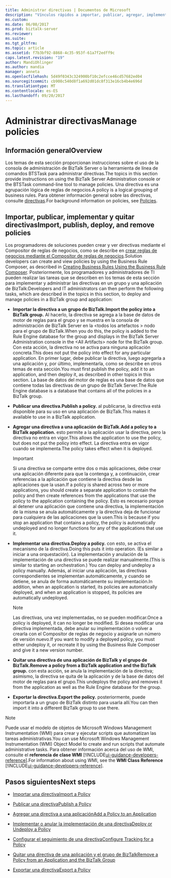 ```yaml
---
title: Administrar directivas | Documentos de Microsoft
description: "Vínculos rápidos a importar, publicar, agregar, implementar, quitar o exportar una directiva en el servidor BizTalk Server"
ms.custom: 
ms.date: 06/08/2017
ms.prod: biztalk-server
ms.reviewer: 
ms.suite: 
ms.tgt_pltfrm: 
ms.topic: article
ms.assetid: f7b3bf92-8868-4c35-953f-61a7f2edff9c
caps.latest.revision: "19"
author: MandiOhlinger
ms.author: mandia
manager: anneta
ms.openlocfilehash: 5d49f0343c324900bf10c2efcce46cd57682ed04
ms.sourcegitcommit: cb908c540d8f1a692d01dc8f313e16cb4b4e696d
ms.translationtype: MT
ms.contentlocale: es-ES
ms.lasthandoff: 09/20/2017
---
```

# <a name="manage-policies"></a><span data-ttu-id="94e28-103">Administrar directivas</span><span class="sxs-lookup"><span data-stu-id="94e28-103">Manage policies</span></span>

## <a name="overview"></a><span data-ttu-id="94e28-104">Información general</span><span class="sxs-lookup"><span data-stu-id="94e28-104">Overview</span></span>
<span data-ttu-id="94e28-105">Los temas de esta sección proporcionan instrucciones sobre el uso de la consola de administración de BizTalk Server o la herramienta de línea de comandos BTSTask para administrar directivas.</span><span class="sxs-lookup"><span data-stu-id="94e28-105">The topics in this section provide instructions on using the BizTalk Server Administration console or the BTSTask command-line tool to manage policies.</span></span> <span data-ttu-id="94e28-106">Una directiva es una agrupación lógica de reglas de negocios.</span><span class="sxs-lookup"><span data-stu-id="94e28-106">A policy is a logical grouping of business rules.</span></span> <span data-ttu-id="94e28-107">Para obtener información general sobre las directivas, consulte [directivas](../core/policies.md).</span><span class="sxs-lookup"><span data-stu-id="94e28-107">For background information on policies, see [Policies](../core/policies.md).</span></span>  
  
## <a name="import-publish-deploy-and-remove-policies"></a><span data-ttu-id="94e28-108">Importar, publicar, implementar y quitar directivas</span><span class="sxs-lookup"><span data-stu-id="94e28-108">Import, publish, deploy, and remove policies</span></span>
 <span data-ttu-id="94e28-109">Los programadores de soluciones pueden crear y ver directivas mediante el Compositor de reglas de negocios, como se describe en [crear reglas de negocios mediante el Compositor de reglas de negocios](../core/creating-business-rules-using-the-business-rule-composer.md).</span><span class="sxs-lookup"><span data-stu-id="94e28-109">Solution developers can create and view policies by using the Business Rule Composer, as described in [Creating Business Rules Using the Business Rule Composer](../core/creating-business-rules-using-the-business-rule-composer.md).</span></span> <span data-ttu-id="94e28-110">Posteriormente, los programadores y administradores de TI pueden realizar las tareas que se describen en los temas de esta sección para implementar y administrar las directivas en un grupo y una aplicación de BizTalk:</span><span class="sxs-lookup"><span data-stu-id="94e28-110">Developers and IT administrators can then perform the following tasks, which are described in the topics in this section, to deploy and manage policies in a BizTalk group and application:</span></span>  
  
-   <span data-ttu-id="94e28-111">**Importar la directiva a un grupo de BizTalk.**</span><span class="sxs-lookup"><span data-stu-id="94e28-111">**Import the policy into a BizTalk group.**</span></span> <span data-ttu-id="94e28-112">Al hacerlo, la directiva se agrega a la base de datos de motor de reglas para el grupo y se muestra en la consola de administración de BizTalk Server en la \<todos los artefactos > nodo para el grupo de BizTalk.</span><span class="sxs-lookup"><span data-stu-id="94e28-112">When you do this, the policy is added to the Rule Engine database for the group and displays in the BizTalk Server Administration console in the \<All Artifacts> node for the BizTalk group.</span></span> <span data-ttu-id="94e28-113">Con esta acción, la directiva no se activa para ninguna aplicación concreta.</span><span class="sxs-lookup"><span data-stu-id="94e28-113">This does not put the policy into effect for any particular application.</span></span> <span data-ttu-id="94e28-114">En primer lugar, debe publicar la directiva, luego agregarla a una aplicación y, por último, implementarla, como se describe en otros temas de esta sección.</span><span class="sxs-lookup"><span data-stu-id="94e28-114">You must first publish the policy, add it to an application, and then deploy it, as described in other topics in this section.</span></span> <span data-ttu-id="94e28-115">La base de datos del motor de reglas es una base de datos que contiene todas las directivas de un grupo de BizTalk Server.</span><span class="sxs-lookup"><span data-stu-id="94e28-115">The Rule Engine database is a database that contains all of the policies in a BizTalk group.</span></span>  
  
-   <span data-ttu-id="94e28-116">**Publicar una directiva.**</span><span class="sxs-lookup"><span data-stu-id="94e28-116">**Publish a policy.**</span></span> <span data-ttu-id="94e28-117">al publicarse, la directiva está disponible para su uso en una aplicación de BizTalk.</span><span class="sxs-lookup"><span data-stu-id="94e28-117">This makes it available to use in a BizTalk application.</span></span>  
  
-   <span data-ttu-id="94e28-118">**Agregar una directiva a una aplicación de BizTalk.**</span><span class="sxs-lookup"><span data-stu-id="94e28-118">**Add a policy to a BizTalk application.**</span></span> <span data-ttu-id="94e28-119">esto permite a la aplicación usar la directiva, pero la directiva no entra en vigor.</span><span class="sxs-lookup"><span data-stu-id="94e28-119">This allows the application to use the policy, but does not put the policy into effect.</span></span> <span data-ttu-id="94e28-120">La directiva entra en vigor cuando se implementa.</span><span class="sxs-lookup"><span data-stu-id="94e28-120">The policy takes effect when it is deployed.</span></span>  
  
    > [!IMPORTANT]
    >  <span data-ttu-id="94e28-121">Si una directiva se comparte entre dos o más aplicaciones, debe crear una aplicación diferente para que la contenga y, a continuación, crear referencias a la aplicación que contiene la directiva desde las aplicaciones que la usan.</span><span class="sxs-lookup"><span data-stu-id="94e28-121">If a policy is shared across two or more applications, you should create a separate application to contain the policy and then create references from the applications that use the policy to the application containing the policy.</span></span> <span data-ttu-id="94e28-122">Esto es necesario porque al detener una aplicación que contiene una directiva, la implementación de la misma se anula automáticamente y la directiva deja de funcionar para cualquiera de las aplicaciones que la usen.</span><span class="sxs-lookup"><span data-stu-id="94e28-122">This is because if you stop an application that contains a policy, the policy is automatically undeployed and no longer functions for any of the applications that use it.</span></span>  
  
-   <span data-ttu-id="94e28-123">**Implementar una directiva.**</span><span class="sxs-lookup"><span data-stu-id="94e28-123">**Deploy a policy.**</span></span> <span data-ttu-id="94e28-124">con esto, se activa el mecanismo de la directiva.</span><span class="sxs-lookup"><span data-stu-id="94e28-124">Doing this puts it into operation.</span></span> <span data-ttu-id="94e28-125">(Es similar a iniciar a una orquestación). La implementación y anulación de la implementación de una directiva se puede realizar manualmente.</span><span class="sxs-lookup"><span data-stu-id="94e28-125">(This is similar to starting an orchestration.) You can deploy and undeploy a policy manually.</span></span> <span data-ttu-id="94e28-126">Además, al iniciar una aplicación, las directivas correspondientes se implementan automáticamente, y cuando se detiene, se anula de forma automáticamente su implementación.</span><span class="sxs-lookup"><span data-stu-id="94e28-126">In addition, when an application is started, its policies are automatically deployed, and when an application is stopped, its policies are automatically undeployed.</span></span>  
  
    > [!NOTE]
    >  <span data-ttu-id="94e28-127">Las directivas, una vez implementadas, no se pueden modificar.</span><span class="sxs-lookup"><span data-stu-id="94e28-127">Once a policy is deployed, it can no longer be modified.</span></span> <span data-ttu-id="94e28-128">Si desea modificar una directiva implementada, debe anular su implementación o volver a crearla con el Compositor de reglas de negocio y asignarle un número de versión nuevo.</span><span class="sxs-lookup"><span data-stu-id="94e28-128">If you want to modify a deployed policy, you must either undeploy it, or recreate it by using the Business Rule Composer and give it a new version number.</span></span>  
  
-   <span data-ttu-id="94e28-129">**Quitar una directiva de una aplicación de BizTalk y el grupo de BizTalk.**</span><span class="sxs-lookup"><span data-stu-id="94e28-129">**Remove a policy from a BizTalk application and the BizTalk group.**</span></span> <span data-ttu-id="94e28-130">con esta acción, se anula la implementación de la directiva; asimismo, la directiva se quita de la aplicación y de la base de datos del motor de reglas para el grupo.</span><span class="sxs-lookup"><span data-stu-id="94e28-130">This undeploys the policy and removes it from the application as well as the Rule Engine database for the group.</span></span>  
  
-   <span data-ttu-id="94e28-131">**Exportar la directiva.**</span><span class="sxs-lookup"><span data-stu-id="94e28-131">**Export the policy.**</span></span> <span data-ttu-id="94e28-132">posteriormente, puede importarla a un grupo de BizTalk distinto para usarla allí.</span><span class="sxs-lookup"><span data-stu-id="94e28-132">You can then import it into a different BizTalk group to use there.</span></span>  
  
> [!NOTE]
>  <span data-ttu-id="94e28-133">Puede usar el modelo de objetos de Microsoft Windows Management Instrumentation (WMI) para crear y ejecutar scripts que automatizan las tareas administrativas.</span><span class="sxs-lookup"><span data-stu-id="94e28-133">You can use Microsoft Windows Management Instrumentation (WMI) Object Model to create and run scripts that automate administrative tasks.</span></span> <span data-ttu-id="94e28-134">Para obtener información acerca del uso de WMI, consulte el **referencia de clase WMI** [!INCLUDE[ui-guidance-developers-reference](../includes/ui-guidance-developers-reference.md)].</span><span class="sxs-lookup"><span data-stu-id="94e28-134">For information about using WMI, see the **WMI Class Reference** [!INCLUDE[ui-guidance-developers-reference](../includes/ui-guidance-developers-reference.md)].</span></span>
  
## <a name="next-steps"></a><span data-ttu-id="94e28-135">Pasos siguientes</span><span class="sxs-lookup"><span data-stu-id="94e28-135">Next steps</span></span>
  
-   [<span data-ttu-id="94e28-136">Importar una directiva</span><span class="sxs-lookup"><span data-stu-id="94e28-136">Import a Policy</span></span>](../core/how-to-import-a-policy.md)  
  
-   [<span data-ttu-id="94e28-137">Publicar una directiva</span><span class="sxs-lookup"><span data-stu-id="94e28-137">Publish a Policy</span></span>](../core/how-to-publish-a-policy.md)  
  
-   [<span data-ttu-id="94e28-138">Agregar una directiva a una aplicación</span><span class="sxs-lookup"><span data-stu-id="94e28-138">Add a Policy to an Application</span></span>](../core/how-to-add-a-policy-to-an-application.md)  
  
-   [<span data-ttu-id="94e28-139">Implementar o anular la implementación de una directiva</span><span class="sxs-lookup"><span data-stu-id="94e28-139">Deploy or Undeploy a Policy</span></span>](../core/how-to-deploy-or-undeploy-a-policy.md)  
  
-   [<span data-ttu-id="94e28-140">Configurar el seguimiento de una directiva</span><span class="sxs-lookup"><span data-stu-id="94e28-140">Configure Tracking for a Policy</span></span>](../core/how-to-configure-tracking-for-a-policy.md)  
  
-   [<span data-ttu-id="94e28-141">Quitar una directiva de una aplicación y el grupo de BizTalk</span><span class="sxs-lookup"><span data-stu-id="94e28-141">Remove a Policy from an Application and the BizTalk Group</span></span>](../core/how-to-remove-a-policy-from-an-application-and-the-biztalk-group.md)  
  
-   [<span data-ttu-id="94e28-142">Exportar una directiva</span><span class="sxs-lookup"><span data-stu-id="94e28-142">Export a Policy</span></span>](../core/how-to-export-a-policy.md)